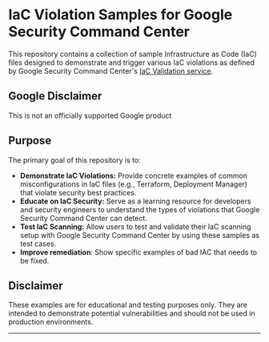 # IaC Violation Samples for Google Security Command Center

This repository contains a collection of sample Infrastructure as Code (IaC) files designed to demonstrate and trigger various IaC violations as defined by Google Security Command Center's [IaC Validation service](https://cloud.google.com/security-command-center/docs/validate-iac).

## Google Disclaimer
This is not an officially supported Google product

## Purpose

The primary goal of this repository is to:

*   **Demonstrate IaC Violations:** Provide concrete examples of common misconfigurations in IaC files (e.g., Terraform, Deployment Manager) that violate security best practices.
*   **Educate on IaC Security:** Serve as a learning resource for developers and security engineers to understand the types of violations that Google Security Command Center can detect.
*   **Test IaC Scanning:** Allow users to test and validate their IaC scanning setup with Google Security Command Center by using these samples as test cases.
* **Improve remediation**: Show specific examples of bad IAC that needs to be fixed.

## Disclaimer

These examples are for educational and testing purposes only. They are intended to demonstrate potential vulnerabilities and should not be used in production environments.

---
